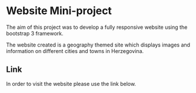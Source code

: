 # Website Mini-project

The aim of this project was to develop a fully responsive website using the bootstrap 3 framework.

The website created is a geography themed site which displays images and information on different cities and towns in Herzegovina.

## Link

In order to visit the website please use the link below.

[]()
